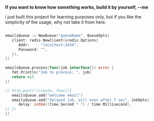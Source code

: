 
**If you want to know how something works, build it by yourself, --me**

i just built this project for learning purposes only, but if you like the simplicity of the usage, why not take it from here.

```go

emailsQueue := NewQueue("queueName", QueueOpts{
   client: redis.NewClient(&redis.Options{
      Addr:     "localhost:3434",
      Password: "",
   }),
})

emailsQueue.process(func(job interface{}) error {
   fmt.Println("Job to process: ", job)
   return nil
})

// http.post("/create, func(){
   emailsQueue.add("welcome email")
   emailsQueue.add("delayed job, will exec after 7 sec", JobOpts{
      delay: int64((time.Second * 7) / time.Millisecond),
// })
})

```

